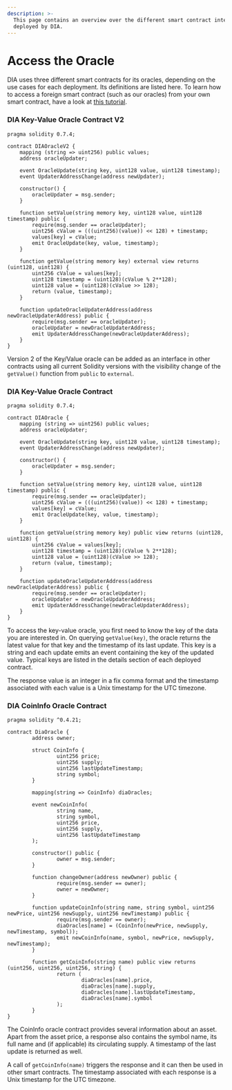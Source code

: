 ```yaml
---
description: >-
  This page contains an overview over the different smart contract interfaces
  deployed by DIA.
---
```


# Access the Oracle

DIA uses three different smart contracts for its oracles, depending on the use cases for each deployment. Its definitions are listed here. To learn how to access a foreign smart contract (such as our oracles) from your own smart contract, have a look at [this tutorial](https://ethereum.org/en/developers/tutorials/interact-with-other-contracts-from-solidity/).

### DIA Key-Value Oracle Contract V2

```
pragma solidity 0.7.4;

contract DIAOracleV2 {
    mapping (string => uint256) public values;
    address oracleUpdater;
    
    event OracleUpdate(string key, uint128 value, uint128 timestamp);
    event UpdaterAddressChange(address newUpdater);
    
    constructor() {
        oracleUpdater = msg.sender;
    }
    
    function setValue(string memory key, uint128 value, uint128 timestamp) public {
        require(msg.sender == oracleUpdater);
        uint256 cValue = (((uint256)(value)) << 128) + timestamp;
        values[key] = cValue;
        emit OracleUpdate(key, value, timestamp);
    }
    
    function getValue(string memory key) external view returns (uint128, uint128) {
        uint256 cValue = values[key];
        uint128 timestamp = (uint128)(cValue % 2**128);
        uint128 value = (uint128)(cValue >> 128);
        return (value, timestamp);
    }
    
    function updateOracleUpdaterAddress(address newOracleUpdaterAddress) public {
        require(msg.sender == oracleUpdater);
        oracleUpdater = newOracleUpdaterAddress;
        emit UpdaterAddressChange(newOracleUpdaterAddress);
    }
}

```

Version 2 of the Key/Value oracle can be added as an interface in other contracts using all current Solidity versions with the visibility change of the `getValue()` function from `public` to `external`.

### DIA Key-Value Oracle Contract

```
pragma solidity 0.7.4;

contract DIAOracle {
    mapping (string => uint256) public values;
    address oracleUpdater;
    
    event OracleUpdate(string key, uint128 value, uint128 timestamp);
    event UpdaterAddressChange(address newUpdater);
    
    constructor() {
        oracleUpdater = msg.sender;
    }
    
    function setValue(string memory key, uint128 value, uint128 timestamp) public {
        require(msg.sender == oracleUpdater);
        uint256 cValue = (((uint256)(value)) << 128) + timestamp;
        values[key] = cValue;
        emit OracleUpdate(key, value, timestamp);
    }
    
    function getValue(string memory key) public view returns (uint128, uint128) {
        uint256 cValue = values[key];
        uint128 timestamp = (uint128)(cValue % 2**128);
        uint128 value = (uint128)(cValue >> 128);
        return (value, timestamp);
    }
    
    function updateOracleUpdaterAddress(address newOracleUpdaterAddress) public {
        require(msg.sender == oracleUpdater);
        oracleUpdater = newOracleUpdaterAddress;
        emit UpdaterAddressChange(newOracleUpdaterAddress);
    }
}
```

To access the key-value oracle, you first need to know the key of the data you are interested in. On querying `getValue(key)`, the oracle returns the latest value for that key and the timestamp of its last update. This key is a string and each update emits an event containing the key of the updated value. Typical keys are listed in the details section of each deployed contract.

The response value is an integer in a fix comma format and the timestamp associated with each value is a Unix timestamp for the UTC timezone.

### DIA CoinInfo Oracle Contract

```
pragma solidity ^0.4.21;

contract DiaOracle {
        address owner;

        struct CoinInfo {
                uint256 price;
                uint256 supply;
                uint256 lastUpdateTimestamp;
                string symbol;
        }

        mapping(string => CoinInfo) diaOracles;

        event newCoinInfo(
                string name,
                string symbol,
                uint256 price,
                uint256 supply,
                uint256 lastUpdateTimestamp
        );
    
        constructor() public {
                owner = msg.sender;
        }

        function changeOwner(address newOwner) public {
                require(msg.sender == owner);
                owner = newOwner;
        }
    
        function updateCoinInfo(string name, string symbol, uint256 newPrice, uint256 newSupply, uint256 newTimestamp) public {
                require(msg.sender == owner);
                diaOracles[name] = (CoinInfo(newPrice, newSupply, newTimestamp, symbol));
                emit newCoinInfo(name, symbol, newPrice, newSupply, newTimestamp);
        }
    
        function getCoinInfo(string name) public view returns (uint256, uint256, uint256, string) {
                return (
                        diaOracles[name].price,
                        diaOracles[name].supply,
                        diaOracles[name].lastUpdateTimestamp,
                        diaOracles[name].symbol
                );
        }
}
```

The CoinInfo oracle contract provides several information about an asset. Apart from the asset price, a response also contains the symbol name, its full name and (if applicable) its circulating supply. A timestamp of the last update is returned as well.

A call of `getCoinInfo(name)` triggers the response and it can then be used in other smart contracts. The timestamp associated with each response is a Unix timestamp for the UTC timezone.
